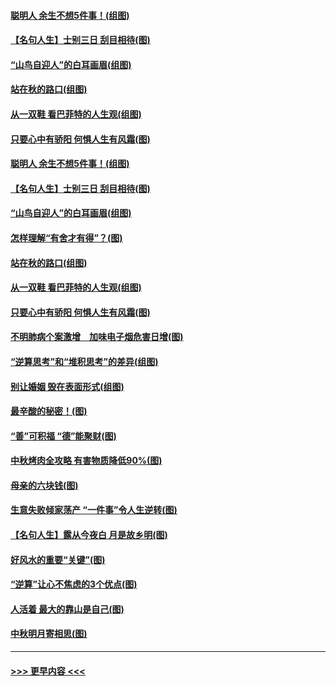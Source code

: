 #### [聪明人 余生不想5件事！(组图)](../pages/p8/907364.md?t=09152233) 
#### [【名句人生】士别三日 刮目相待(图)](../pages/p8/906988.md?t=09152233) 
#### [“山鸟自迎人”的白耳画眉(组图)](../pages/p8/907332.md?t=09152233) 
#### [站在秋的路口(组图)](../pages/p8/906914.md?t=09152233) 
#### [从一双鞋 看巴菲特的人生观(组图)](../pages/p8/907311.md?t=09152233) 
#### [只要心中有骄阳 何惧人生有风霜(图)](../pages/p8/907320.md?t=09152233) 
#### [聪明人 余生不想5件事！(组图)](../pages/p8/907364.md?t=09152233) 
#### [【名句人生】士别三日 刮目相待(图)](../pages/p8/906988.md?t=09152233) 
#### [“山鸟自迎人”的白耳画眉(组图)](../pages/p8/907332.md?t=09152233) 
#### [怎样理解“有舍才有得”？(图)](../pages/p8/906872.md?t=09152233) 
#### [站在秋的路口(组图)](../pages/p8/906914.md?t=09152233) 
#### [从一双鞋 看巴菲特的人生观(组图)](../pages/p8/907311.md?t=09152233) 
#### [只要心中有骄阳 何惧人生有风霜(图)](../pages/p8/907320.md?t=09152233) 
#### [不明肺病个案激增　加味电子烟危害日增(图)](../pages/p8/907307.md?t=09152233) 
#### [“逆算思考”和“堆积思考”的差异(组图)](../pages/p8/907229.md?t=09152233) 
#### [别让婚姻 毁在表面形式(组图)](../pages/p8/907118.md?t=09152233) 
#### [最辛酸的秘密！(图)](../pages/p8/906327.md?t=09152233) 
#### [“善”可积福 “德”能聚财(图)](../pages/p8/906906.md?t=09152233) 
#### [中秋烤肉全攻略 有害物质降低90%(图)](../pages/p8/907227.md?t=09152233) 
#### [母亲的六块钱(图)](../pages/p8/907107.md?t=09152233) 
#### [生意失败倾家荡产 “一件事”令人生逆转(图)](../pages/p8/907101.md?t=09152233) 
#### [【名句人生】露从今夜白 月是故乡明(图)](../pages/p8/906558.md?t=09152233) 
#### [好风水的重要“关键”(图)](../pages/p8/907087.md?t=09152233) 
#### [“逆算”让心不焦虑的3个优点(图)](../pages/p8/907070.md?t=09152233) 
#### [人活着 最大的靠山是自己(图)](../pages/p8/906329.md?t=09152233) 
#### [中秋明月寄相思(图)](../pages/p8/906932.md?t=09152233) 

----
#### [ >>> 更早内容 <<< ](../indexes/p8-earlier.md)
